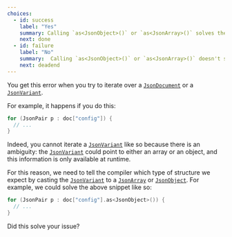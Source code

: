 ```yaml
---
choices:
  - id: success
    label: "Yes"
    summary: Calling `as<JsonObject>()` or `as<JsonArray>()` solves the issue
    next: done
  - id: failure
    label: "No"
    summary:  Calling `as<JsonObject>()` or `as<JsonArray>()` doesn't solve the issue
    next: deadend
---
```


You get this error when you try to iterate over a [`JsonDocument`](/v6/api/jsondocument/) or a [`JsonVariant`](/v6/api/jsonvariant/).

For example, it happens if you do this:

```c++
for (JsonPair p : doc["config"]) {
  // ...
}
```

Indeed, you cannot iterate a [`JsonVariant`](/v6/api/jsonvariant/) like so because there is an ambiguity: the [`JsonVariant`](/v6/api/jsonvariant/) could point to either an array or an object, and this information is only available at runtime.

For this reason, we need to tell the compiler which type of structure we expect by casting the [`JsonVariant`](/v6/api/jsonvariant/) to a [`JsonArray`](/v6/api/jsonarray/) or [`JsonObject`](/v6/api/jsonobject/).
For example, we could solve the above snippet like so:

```c++
for (JsonPair p : doc["config"].as<JsonObject>()) {
  // ...
}
```

Did this solve your issue?